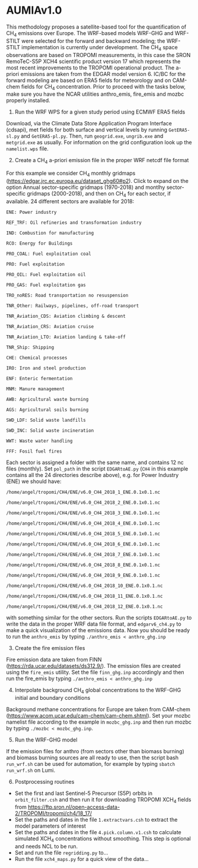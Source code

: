 # AUMIAv1.0
This methodology proposes a satellite-based tool for the quantification of CH<sub>4</sub> emissions over Europe. The WRF-based models WRF-GHG and WRF-STILT were selected for the forward and backward modeling; the WRF-STILT implementation is currently under development. The CH<sub>4</sub> space observations are based on TROPOMI measurements, in this case the SRON RemoTeC-S5P XCH4 scientific product version 17 which represents the most recent improvements to the TROPOMI operational product. The a-priori emissions are taken from the EDGAR model version 6. IC/BC for the forward modeling are based on ERA5 fields for meteorology and on CAM-chem fields for CH<sub>4</sub> concentration. Prior to proceed with the tasks below, make sure you have the NCAR utilities anthro_emis, fire_emis and mozbc properly installed.

1. Run the WRF WPS for a given study period using ECMWF ERA5 fields

Download, via the Climate Data Store Application Program Interface (cdsapi), met fields for both surface and vertical levels by running ``GetERA5-sl.py`` and ``GetERA5-pl.py``. Then, run ``geogrid.exe``, ``ungrib.exe`` and ``metgrid.exe`` as usually. For information on the grid configuration look up the ``namelist.wps`` file.

2. Create a CH<sub>4</sub> a-priori emission file in the proper WRF netcdf file format

For this example we consider CH<sub>4</sub> monthly gridmaps (https://edgar.jrc.ec.europa.eu/dataset_ghg60#p2). Click to expand on the option Annual sector-specific gridmaps (1970-2018) and montlhy sector-specific gridmaps (2000-2018), and then on CH<sub>4</sub> for each sector, if available. 24 different sectors are available for 2018: 

    ENE: Power industry
    
    REF_TRF: Oil refineries and transformation industry
    
    IND: Combustion for manufacturing
    
    RCO: Energy for Buildings
    
    PRO_COAL: Fuel exploitation coal
    
    PRO: Fuel exploitation
    
    PRO_OIL: Fuel exploitation oil
    
    PRO_GAS: Fuel exploitation gas
    
    TRO_noRES: Road transportation no resuspension
    
    TNR_Other: Railways, pipelines, off-road transport
    
    TNR_Aviation_CDS: Aviation climbing & descent
    
    TNR_Aviation_CRS: Aviation cruise
    
    TNR_Aviation_LTO: Aviation landing & take-off 
    
    TNR_Ship: Shipping
    
    CHE: Chemical processes
    
    IRO: Iron and steel production
    
    ENF: Enteric fermentation
    
    MNM: Manure management
    
    AWB: Agricultural waste burning
    
    AGS: Agricultural soils burning
    
    SWD_LDF: Solid waste landfills
    
    SWD_INC: Solid waste incineration
    
    WWT: Waste water handling
    
    FFF: Fosil fuel fires

Each sector is assigned a folder with the same name, and contains 12 nc files (monthly). Set ``pol_path`` in the script ``EDGARtoAE.py`` 
(``CH4`` in this example contains all the 24 directories describe above), e.g. for Power Industry (ENE) we should have:

    /home/angel/tropomi/CH4/ENE/v6.0_CH4_2018_1_ENE.0.1x0.1.nc

    /home/angel/tropomi/CH4/ENE/v6.0_CH4_2018_2_ENE.0.1x0.1.nc
    
    /home/angel/tropomi/CH4/ENE/v6.0_CH4_2018_3_ENE.0.1x0.1.nc
    
    /home/angel/tropomi/CH4/ENE/v6.0_CH4_2018_4_ENE.0.1x0.1.nc
    
    /home/angel/tropomi/CH4/ENE/v6.0_CH4_2018_5_ENE.0.1x0.1.nc
    
    /home/angel/tropomi/CH4/ENE/v6.0_CH4_2018_6_ENE.0.1x0.1.nc
    
    /home/angel/tropomi/CH4/ENE/v6.0_CH4_2018_7_ENE.0.1x0.1.nc
    
    /home/angel/tropomi/CH4/ENE/v6.0_CH4_2018_8_ENE.0.1x0.1.nc
    
    /home/angel/tropomi/CH4/ENE/v6.0_CH4_2018_9_ENE.0.1x0.1.nc
    
    /home/angel/tropomi/CH4/ENE/v6.0_CH4_2018_10_ENE.0.1x0.1.nc
    
    /home/angel/tropomi/CH4/ENE/v6.0_CH4_2018_11_ENE.0.1x0.1.nc
    
    /home/angel/tropomi/CH4/ENE/v6.0_CH4_2018_12_ENE.0.1x0.1.nc

with something similar for the other sectors. Run the scripts ``EDGARtoAE.py`` to write the data in the proper WRF data file format, and ``edgarv6_ch4.py`` to make a quick visualization of the emissions data. Now you should be ready to run the ``anthro_emis`` by typing ``./anthro_emis < anthro_ghg.inp``

3. Create the fire emission files

Fire emission data are taken from FINN (https://rda.ucar.edu/datasets/ds312.9/). The emission files are created using the ``fire_emis`` utility. Set the file ``finn_ghg.inp`` accordingly and then run the fire_emis by typing ``./anthro_emis < anthro_ghg.inp`` 

4. Interpolate background CH<sub>4</sub> global concentrations to the WRF-GHG initial and boundary conditions 

Background methane concentrations for Europe are taken from CAM-chem (https://www.acom.ucar.edu/cam-chem/cam-chem.shtml). Set your mozbc namelist file according to the example in ``mozbc_ghg.inp`` and then run mozbc by typing ``./mozbc < mozbc_ghg.inp``.

5. Run the WRF-GHG model 

If the emission files for anthro (from sectors other than biomass burning) and biomass burning sources are all ready to use, then the script bash ``run_wrf.sh`` can be used for automation, for example by typing ``sbatch run_wrf.sh`` on Lumi. 

6. Postprocessing routines

- Set the first and last Sentinel-5 Precursor (S5P) orbits in ``orbit_filter.csh`` and then run it for downloading TROPOMI XCH<sub>4</sub> fields from https://ftp.sron.nl/open-access-data-2/TROPOMI/tropomi/ch4/18_17/
- Set the paths and dates in the file ``1.extractvars.csh`` to extract the model parameters of interest
- Set the paths and dates in the file ``4.pick.column.v1.csh`` to calculate simulated XCH<sub>4</sub> concentrations without smoothing. This step is optional and needs NCL to be run.
- Set and run the file ``regridding.py`` to... 
- Run the file ``xch4_maps.py`` for a quick view of the data...

